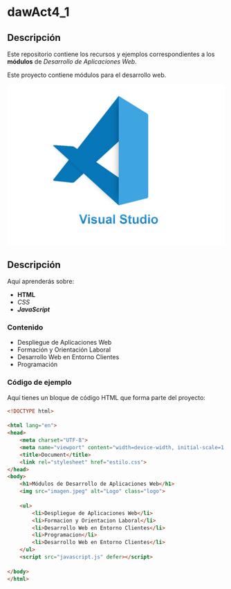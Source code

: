 # dawAct4_1


## Descripción 

Este repositorio contiene los recursos y ejemplos correspondientes a los **módulos** de *Desarrollo de Aplicaciones Web*.

Este proyecto contiene módulos para el desarrollo web.

![Logo](./imagen.jpeg)

## Descripción
Aquí aprenderás sobre:

- **HTML**
- *CSS*
- **_JavaScript_**

### Contenido

- Despliegue de Aplicaciones Web
- Formación y Orientación Laboral
- Desarrollo Web en Entorno Clientes
- Programación

### Código de ejemplo

Aquí tienes un bloque de código HTML que forma parte del proyecto:

```html
<!DOCTYPE html>

<html lang="en">
<head>
    <meta charset="UTF-8">
    <meta name="viewport" content="width=device-width, initial-scale=1.0">
    <title>Document</title>
    <link rel="stylesheet" href="estilo.css">
</head>
<body>
    <h1>Módulos de Desarrollo de Aplicaciones Web</h1>
    <img src="imagen.jpeg" alt="Logo" class="logo">

    <ul>
        <li>Despliegue de Aplicaciones Web</li>
    	<li>Formacion y Orientacion Laboral</li>
	    <li>Desarrollo Web en Entorno Clientes</li>
	    <li>Programacion</li>
	    <li>Desarrollo Web en Entorno Clientes</li>
	</ul>
    <script src="javascript.js" defer></script>

</body>
</html>


 